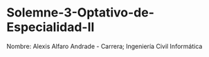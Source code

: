 # Solemne-3-Optativo-de-Especialidad-II
Nombre: Alexis Alfaro Andrade  - Carrera; Ingeniería Civil Informática

